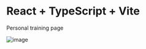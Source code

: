# React + TypeScript + Vite
Personal training page

![image](https://github.com/user-attachments/assets/a52c305b-0193-4b67-93e4-2ced2fddd2f7)
